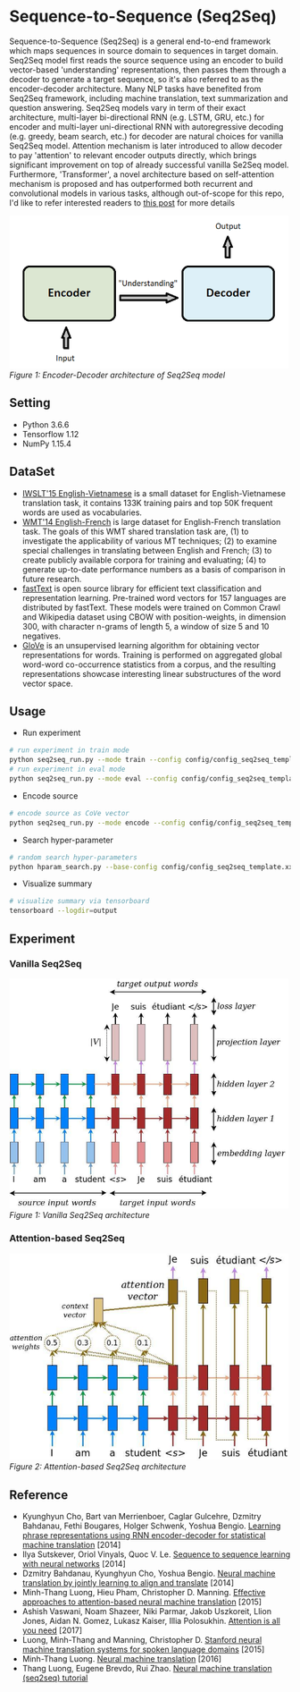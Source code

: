 # Sequence-to-Sequence (Seq2Seq)
Sequence-to-Sequence (Seq2Seq) is a general end-to-end framework which maps sequences in source domain to sequences in target domain. Seq2Seq model first reads the source sequence using an encoder to build vector-based 'understanding' representations, then passes them through a decoder to generate a target sequence, so it's also referred to as the encoder-decoder architecture. Many NLP tasks have benefited from Seq2Seq framework, including machine translation, text summarization and question answering. Seq2Seq models vary in term of their exact architecture, multi-layer bi-directional RNN (e.g. LSTM, GRU, etc.) for encoder and multi-layer uni-directional RNN with autoregressive decoding (e.g. greedy, beam search, etc.) for decoder are natural choices for vanilla Seq2Seq model. Attention mechanism is later introduced to allow decoder to pay 'attention' to relevant encoder outputs directly, which brings significant improvement on top of already successful vanilla Se2Seq model. Furthermore, 'Transformer', a novel architecture based on self-attention mechanism is proposed and has outperformed both recurrent and convolutional models in various tasks, although out-of-scope for this repo, I'd like to refer interested readers to [this post](https://ai.googleblog.com/2017/08/transformer-novel-neural-network.html) for more details

<img src="/seq2seq/document/seq2seq.abstract.architecture.png" width=500><br />
*Figure 1: Encoder-Decoder architecture of Seq2Seq model*

## Setting
* Python 3.6.6
* Tensorflow 1.12
* NumPy 1.15.4

## DataSet
* [IWSLT'15 English-Vietnamese](https://nlp.stanford.edu/projects/nmt/data/iwslt15.en-vi/) is a small dataset for English-Vietnamese translation task, it contains 133K training pairs and top 50K frequent words are used as vocabularies.
* [WMT'14 English-French](http://statmt.org/wmt14/translation-task.html) is large dataset for English-French translation task. The goals of this WMT shared translation task are, (1) to investigate the applicability of various MT techniques; (2) to examine special challenges in translating between English and French; (3) to create publicly available corpora for training and evaluating; (4) to generate up-to-date performance numbers as a basis of comparison in future research.
* [fastText](https://fasttext.cc/docs/en/crawl-vectors.html) is open source library for efficient text classification and representation learning. Pre-trained word vectors for 157 languages are distributed by fastText. These  models were trained on Common Crawl and Wikipedia dataset using CBOW with position-weights, in dimension 300, with character n-grams of length 5, a window of size 5 and 10 negatives.
* [GloVe](https://nlp.stanford.edu/projects/glove/) is an unsupervised learning algorithm for obtaining vector representations for words. Training is performed on aggregated global word-word co-occurrence statistics from a corpus, and the resulting representations showcase interesting linear substructures of the word vector space.

## Usage
* Run experiment
```bash
# run experiment in train mode
python seq2seq_run.py --mode train --config config/config_seq2seq_template.xxx.json
# run experiment in eval mode
python seq2seq_run.py --mode eval --config config/config_seq2seq_template.xxx.json
```
* Encode source
```bash
# encode source as CoVe vector
python seq2seq_run.py --mode encode --config config/config_seq2seq_template.xxx.json
```
* Search hyper-parameter
```bash
# random search hyper-parameters
python hparam_search.py --base-config config/config_seq2seq_template.xxx.json --search-config config/config_search_template.xxx.json --num-group 10 --random-seed 100 --output-dir config/search
```
* Visualize summary
```bash
# visualize summary via tensorboard
tensorboard --logdir=output
```

## Experiment
### Vanilla Seq2Seq
<img src="/seq2seq/document/seq2seq.vanilla.architecture.jpg" width=500><br />
*Figure 1: Vanilla Seq2Seq architecture*

### Attention-based Seq2Seq
<img src="/seq2seq/document/seq2seq.attention.architecture.jpg" width=500><br />
*Figure 2: Attention-based Seq2Seq architecture*

## Reference
* Kyunghyun Cho, Bart van Merrienboer, Caglar Gulcehre, Dzmitry Bahdanau, Fethi Bougares, Holger Schwenk, Yoshua Bengio. [Learning phrase representations using RNN encoder-decoder for statistical machine translation](https://arxiv.org/abs/1406.1078) [2014]
* Ilya Sutskever, Oriol Vinyals, Quoc V. Le. [Sequence to sequence learning with neural networks](https://arxiv.org/abs/1409.3215) [2014]
* Dzmitry Bahdanau, Kyunghyun Cho, Yoshua Bengio. [Neural machine translation by jointly learning to align and translate](https://arxiv.org/abs/1409.0473) [2014]
* Minh-Thang Luong, Hieu Pham, Christopher D. Manning. [Effective approaches to attention-based neural machine translation](https://arxiv.org/abs/1508.04025) [2015]
* Ashish Vaswani, Noam Shazeer, Niki Parmar, Jakob Uszkoreit, Llion Jones, Aidan N. Gomez, Lukasz Kaiser, Illia Polosukhin. [Attention is all you need](https://arxiv.org/abs/1706.03762) [2017]
* Luong, Minh-Thang and Manning, Christopher D. [Stanford neural machine translation systems for spoken language domains](https://nlp.stanford.edu/pubs/luong-manning-iwslt15.pdf) [2015]
* Minh-Thang Luong. [Neural machine translation](https://github.com/lmthang/thesis) [2016]
* Thang Luong, Eugene Brevdo, Rui Zhao. [Neural machine translation (seq2seq) tutorial](https://github.com/tensorflow/nmt)

